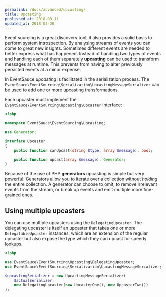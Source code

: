 ```yaml
---
permalink: /docs/advanced/upcasting/
title: Upcasting
published_at: 2018-03-11
updated_at: 2018-03-20
---
```


Event sourcing is a great discovery tool, it also provides a
solid basis to perform system introspection. By analysing streams
of events you can come to great new insights. Sometimes different
events are needed to better express what has happened. Instead of
handling two types of events and handling each of them separately
**upcasting** can be used to transform messages at runtime. This
prevents from having to alter previously persisted events at a minor
expense.

In EventSauce _upcasting_ is facilitated in the serialization
process. The `EventSauce\EventSourcing\Serialization\UpcastingMessageSerializer`
can be used to add one or more upcasting transformations.

Each upcaster must implement the `EventSauce\EventSourcing\Upcasting\Upcaster`
interface:

```php
<?php

namespace EventSauce\EventSourcing\Upcasting;

use Generator;

interface Upcaster
{
    public function canUpcast(string $type, array $message): bool;

    public function upcast(array $message): Generator;
}
```

Because of the use of PHP **generators** upcasting is simple but very
powerful. Generators allow you to iterate over a collection without
_holding_ the entire collection. A generator can choose to omit, to remove
irrelevant events from the stream, or break up events and emit multiple
more fine-grained ones.

## Using multiple upcasters

You can use multiple upcasters using the `DelegatingUpcaster`. The delegating
upcaster is itself an upcaster that takes one or more `DelegatableUpcaster`
instances, which are an extension of the regular upcaster but also expose
the type which they can upcast for speedy lookups.

```php
<?php

use EventSauce\EventSourcing\Upcasting\DelegatingUpcaster;
use EventSauce\EventSourcing\Serialization\UpcastingMessageSerializer;

$upcastingSerializer = new UpcastingMessageSerializer(
    $actualSerializer,
    new DelegatingUpcaster(new UpcasterOne(), new UpcasterTwo())
);
```
